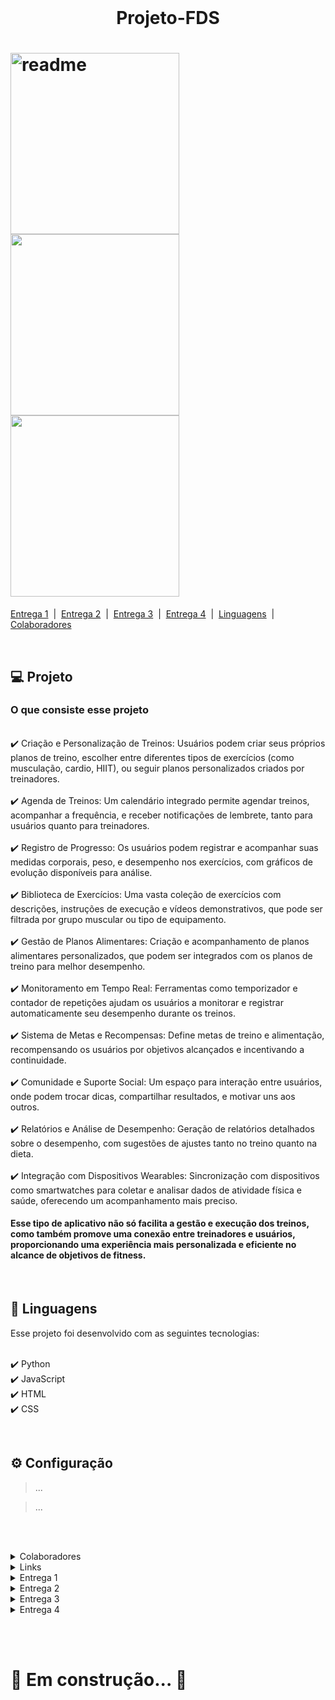 <!DOCTYPE html>
<html lang="pt-BR">
<head>
    <meta charset="UTF-8">
    <meta name="viewport" content="width=device-width, initial-scale=1.0">
</head>
<body>
<br>

<h1 align="center">Projeto-FDS</h1>

<h1 class="img-row">
    <img title="readme" src="img/img1.webp.jpg" width="270" height="290" style="display: inline-block;">
    <img src="img/img2.jpg" width="270" height="290" style="display: inline-block;">
    <img src="img/img3.webp" width="270" height="290" style="display: inline-block;">
</h1>

[Entrega 1](#entrega1) &nbsp;|&nbsp; [Entrega 2](#entrega2) &nbsp;|&nbsp; [Entrega 3](#entrega3) &nbsp;|&nbsp; [Entrega 4](#entrega4) &nbsp;|&nbsp; [Linguagens](#linguagens) &nbsp;|&nbsp; [Colaboradores](#colaboradores)

<br>

<h2>💻 Projeto</h2>

<h3>O que consiste esse projeto</h3>

<br>
✔️ Criação e Personalização de Treinos: Usuários podem criar seus próprios planos de treino, escolher entre diferentes tipos de exercícios (como musculação, cardio, HIIT), ou seguir planos personalizados criados por treinadores.
<br><br>
✔️ Agenda de Treinos: Um calendário integrado permite agendar treinos, acompanhar a frequência, e receber notificações de lembrete, tanto para usuários quanto para treinadores.
<br><br>
✔️ Registro de Progresso: Os usuários podem registrar e acompanhar suas medidas corporais, peso, e desempenho nos exercícios, com gráficos de evolução disponíveis para análise.
<br><br>
✔️ Biblioteca de Exercícios: Uma vasta coleção de exercícios com descrições, instruções de execução e vídeos demonstrativos, que pode ser filtrada por grupo muscular ou tipo de equipamento.
<br><br>
✔️ Gestão de Planos Alimentares: Criação e acompanhamento de planos alimentares personalizados, que podem ser integrados com os planos de treino para melhor desempenho.
<br><br>
✔️ Monitoramento em Tempo Real: Ferramentas como temporizador e contador de repetições ajudam os usuários a monitorar e registrar automaticamente seu desempenho durante os treinos.
<br><br>
✔️ Sistema de Metas e Recompensas: Define metas de treino e alimentação, recompensando os usuários por objetivos alcançados e incentivando a continuidade.
<br><br>
✔️ Comunidade e Suporte Social: Um espaço para interação entre usuários, onde podem trocar dicas, compartilhar resultados, e motivar uns aos outros.
<br><br>
✔️ Relatórios e Análise de Desempenho: Geração de relatórios detalhados sobre o desempenho, com sugestões de ajustes tanto no treino quanto na dieta.
<br><br>
✔️ Integração com Dispositivos Wearables: Sincronização com dispositivos como smartwatches para coletar e analisar dados de atividade física e saúde, oferecendo um acompanhamento mais preciso.
<br>

<h4>Esse tipo de aplicativo não só facilita a gestão e execução dos treinos, como também promove uma conexão entre treinadores e usuários, proporcionando uma experiência mais personalizada e eficiente no alcance de objetivos de fitness.</h4>

<br>

<h2 id="linguagens">🚀 Linguagens</h2>

Esse projeto foi desenvolvido com as seguintes tecnologias:

<br>✔️ Python
<br>✔️ JavaScript
<br>✔️ HTML
<br>✔️ CSS

<br>

<h2>⚙ Configuração</h2>

> ...

> ...

<br><br>

<details>
    <summary id="colaboradores">Colaboradores</summary>
    <table>
        <tr><td>Antonio Crisanto</td><td>Email: actf@cesar.school</td></tr>
        <tr><td>Artur Dowsley</td><td>Email: abd2@cesar.School</td></tr>
        <tr><td>Israel Duclerc</td><td>Email: imdn@cesar.school</td></tr>
        <tr><td>Lucas Calabria</td><td>Email: Lvc@cesar.school</td></tr>
        <tr><td>Samuel Abreu</td><td>Email: slag@cesar.school</td></tr>
        <tr><td>Victor Paes</td><td>Email: vplpc@cesar.school</td></tr>
    </table>
</details>

<details>
    <summary>Links</summary>
    <p>jira: https://proj2fds.atlassian.net/jira/software/projects/SCRUM/boards/1</p>
    <p>youtube: https://youtu.be/eAx2HIiVcNo</p>
    <p>Figma: https://www.figma.com/design/7uzbywBVRUZOanrbKkbBbh/esboço-1?node-id=0-1&node-type=CANVAS&t=T1DQJtKr8ENyUwRv-0</p>
</details>

<!-- Entrega 1 -->
<details id="entrega1">
    <summary>Entrega 1</summary>
    <details>
        <summary>Backlog</summary>
        <h3>Print do quadro e backlog (JIRA):</h3>
        <br>
        <img src="img/img_backlog.jpeg" alt="Imagem Backlog">
        <img src="img/img_jira.jpeg" alt="Imagem JIRA">
    </details>
</details>

<!-- Entrega 2 -->
<details id="entrega2">
    <summary>Entrega 2</summary>
    <details>
        <summary>Backlog</summary>
        <h3>Print do quadro e backlog (JIRA):</h3>
        <br>
        <img src="img/img_Backlog2.jpg" alt="Imagem Backlog">
        <img src="img/img_Jira2.jpg" alt="Imagem JIRA">
    </details>
</details>

<!-- Entrega 3 -->
<details id="entrega3">
    <summary>Entrega 3</summary>
    <h3>Entrega 3...</h3>
</details>

<!-- Entrega 4 -->
<details id="entrega4">
    <summary>Entrega 4</summary>
    <h3>Entrega 4...</h3>
</details>

<br><br>

<h1>🔧 Em construção... 🔧</h1>

</body>
</html>
